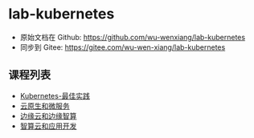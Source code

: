 # lab-kubernetes

- 原始文档在 Github: <https://github.com/wu-wenxiang/lab-kubernetes>
- 同步到 Gitee: <https://gitee.com/wu-wen-xiang/lab-kubernetes>

## 课程列表

- [Kubernetes-最佳实践](doc/kubernetes-best-practices.md)
- [云原生和微服务](doc/cloudnative-and-mircoservice.md)
- [边缘云和边缘智算](doc/mec-edge-and-ai.md)
- [智算云和应用开发](doc/ai-cloud.md)
